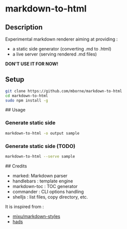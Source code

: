 # markdown-to-html

## Description

Experimental markdown renderer aiming at providing :

* a static side generator (converting .md to .html)
* a live server (serving rendered .md files)

**DON'T USE IT FOR NOW!**

## Setup

```bash
git clone https://github.com/mborne/markdown-to-html
cd markdown-to-html
sudo npm install -g
```

## Usage

### Generate static side

```bash
markdown-to-html -o output sample
```

### Generate static side (TODO)

```bash
markdown-to-html --serve sample
```

## Credits

* marked: Markdown parser
* handlebars : template engine
* markdown-toc : TOC generator
* commander : CLI options handling
* shelljs : list files, copy directory, etc.

It is inspired from :

* [mixu/markdown-styles](https://github.com/mixu/markdown-styles)
* [hads](https://github.com/sinedied/hads)

